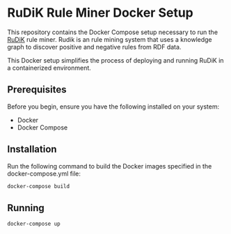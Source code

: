 # RuDiK Rule Miner Docker Setup
This repository contains the Docker Compose setup necessary to run the [RuDiK](https://github.com/stefano-ortona/rudik/tree/master) rule miner. 
Rudik is an rule mining system that uses a knowledge graph to discover positive and negative rules from RDF data. 

This Docker setup simplifies the process of deploying and running RuDiK in a containerized environment.

## Prerequisites
Before you begin, ensure you have the following installed on your system:
- Docker
- Docker Compose

## Installation
Run the following command to build the Docker images specified in the docker-compose.yml file:
```sh
docker-compose build
```

## Running
```sh
docker-compose up
```
